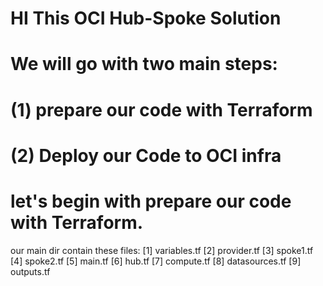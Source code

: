 # HI This OCI Hub-Spoke Solution 
#             We will go with two main steps:
# (1) prepare our code with Terraform
# (2) Deploy our Code to OCI infra

#              let's begin with prepare our code with Terraform.

our main dir contain these files:
[1] variables.tf
[2] provider.tf
[3] spoke1.tf
[4] spoke2.tf
[5] main.tf
[6] hub.tf
[7] compute.tf
[8] datasources.tf
[9] outputs.tf 